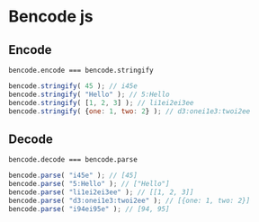 # Bencode js
## Encode
`bencode.encode === bencode.stringify`
```javascript
bencode.stringify( 45 ); // i45e
bencode.stringify( "Hello" ); // 5:Hello
bencode.stringify( [1, 2, 3] ); // li1ei2ei3ee
bencode.stringify( {one: 1, two: 2} ); // d3:onei1e3:twoi2ee
```

## Decode
`bencode.decode === bencode.parse`
```javascript
bencode.parse( "i45e" ); // [45]
bencode.parse( "5:Hello" ); // ["Hello"]
bencode.parse( "li1ei2ei3ee" ); // [[1, 2, 3]]
bencode.parse( "d3:onei1e3:twoi2ee" ); // [{one: 1, two: 2}]
bencode.parse( "i94ei95e" ); // [94, 95]
```
